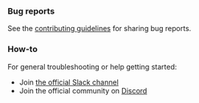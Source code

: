 ### Bug reports

See the [contributing guidelines](CONTRIBUTING.md) for sharing bug reports.

### How-to

For general troubleshooting or help getting started:

- Join [the official Slack channel]()
- Join the official community on [Discord]()